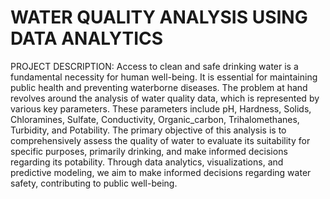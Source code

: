 # WATER QUALITY ANALYSIS USING DATA ANALYTICS
PROJECT DESCRIPTION:
Access to clean and safe drinking water is a fundamental necessity for human well-being. It is essential for maintaining public health and preventing waterborne diseases. The problem at hand revolves around the analysis of water quality data, which is represented by various key parameters. These parameters include pH, Hardness, Solids, Chloramines, Sulfate, Conductivity, Organic_carbon, Trihalomethanes, Turbidity, and Potability. The primary objective of this analysis is to comprehensively assess the quality of water to evaluate its suitability for specific purposes, primarily drinking, and make informed decisions regarding its potability. Through data analytics, visualizations, and predictive modeling, we aim to make informed decisions regarding water safety, contributing to public well-being.
